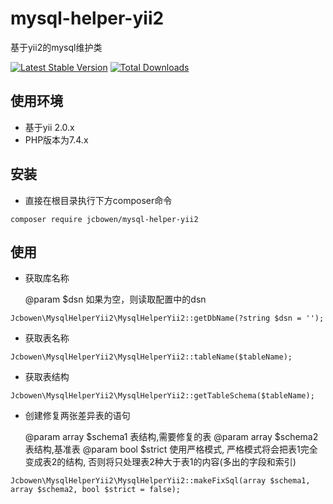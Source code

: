 # mysql-helper-yii2
<p>
  基于yii2的mysql维护类
</p>

[![Latest Stable Version](https://img.shields.io/packagist/v/jcbowen/mysql-helper-yii2.svg)](https://packagist.org/packages/jcbowen/mysql-helper-yii2)
[![Total Downloads](https://img.shields.io/packagist/dt/jcbowen/mysql-helper-yii2.svg)](https://packagist.org/packages/jcbowen/mysql-helper-yii2)

使用环境
------------

- 基于yii 2.0.x
- PHP版本为7.4.x

安装
-------------
- 直接在根目录执行下方composer命令
```
composer require jcbowen/mysql-helper-yii2
```

使用
-------------
- 获取库名称

  @param $dsn 如果为空，则读取配置中的dsn
```
Jcbowen\MysqlHelperYii2\MysqlHelperYii2::getDbName(?string $dsn = '');
```
- 获取表名称
```
Jcbowen\MysqlHelperYii2\MysqlHelperYii2::tableName($tableName);
```
- 获取表结构
```
Jcbowen\MysqlHelperYii2\MysqlHelperYii2::getTableSchema($tableName);
```
- 创建修复两张差异表的语句

  @param array $schema1 表结构,需要修复的表 
  @param array $schema2 表结构,基准表
  @param bool $strict 使用严格模式, 严格模式将会把表1完全变成表2的结构, 否则将只处理表2种大于表1的内容(多出的字段和索引)
```
Jcbowen\MysqlHelperYii2\MysqlHelperYii2::makeFixSql(array $schema1, array $schema2, bool $strict = false);
```



